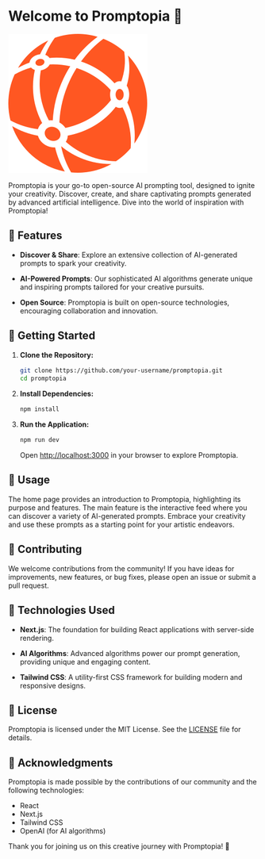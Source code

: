 # Welcome to Promptopia 🚀

![Promptopia Logo](public/assets/images/logo.svg )

Promptopia is your go-to open-source AI prompting tool, designed to ignite your creativity. Discover, create, and share captivating prompts generated by advanced artificial intelligence. Dive into the world of inspiration with Promptopia!

## 🌟 Features

- **Discover & Share**: Explore an extensive collection of AI-generated prompts to spark your creativity.

- **AI-Powered Prompts**: Our sophisticated AI algorithms generate unique and inspiring prompts tailored for your creative pursuits.

- **Open Source**: Promptopia is built on open-source technologies, encouraging collaboration and innovation.

## 🚀 Getting Started

1. **Clone the Repository:**

    ```bash
    git clone https://github.com/your-username/promptopia.git
    cd promptopia
    ```

2. **Install Dependencies:**

    ```bash
    npm install
    ```

3. **Run the Application:**

    ```bash
    npm run dev
    ```

    Open [http://localhost:3000](http://localhost:3000) in your browser to explore Promptopia.

## 🎨 Usage

The home page provides an introduction to Promptopia, highlighting its purpose and features. The main feature is the interactive feed where you can discover a variety of AI-generated prompts. Embrace your creativity and use these prompts as a starting point for your artistic endeavors.

## 🤝 Contributing

We welcome contributions from the community! If you have ideas for improvements, new features, or bug fixes, please open an issue or submit a pull request.

## 🔧 Technologies Used

- **Next.js**: The foundation for building React applications with server-side rendering.

- **AI Algorithms**: Advanced algorithms power our prompt generation, providing unique and engaging content.

- **Tailwind CSS**: A utility-first CSS framework for building modern and responsive designs.

## 📄 License

Promptopia is licensed under the MIT License. See the [LICENSE](LICENSE) file for details.

## 🙌 Acknowledgments

Promptopia is made possible by the contributions of our community and the following technologies:

- React
- Next.js
- Tailwind CSS
- OpenAI (for AI algorithms)

Thank you for joining us on this creative journey with Promptopia! 🎉
